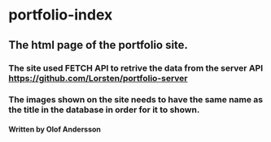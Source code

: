 # portfolio-index

## The html page of the portfolio site.

### The site used FETCH API to retrive the data from the server API https://github.com/Lorsten/portfolio-server

### The images shown on the site needs to have the same name as the title in the database in order for it to shown.



#### Written by Olof Andersson
